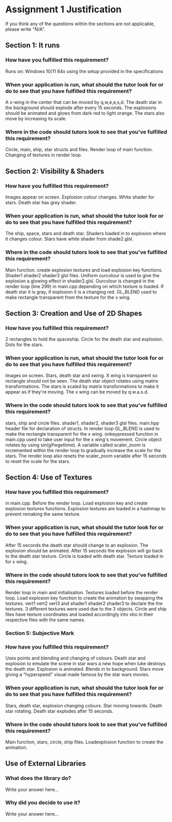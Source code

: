 # Assignment 1 Justification

If you think any of the questions within the sections are not applicable, please write "N/A".

## Section 1: It runs

### How have you fulfilled this requirement?

Runs on: Windows 10/11 64x using the setup provided in the specifications

### When your application is run, what should the tutor look for or do to see that you have fulfilled this requirement? 

A x-wing in the center that can be mvoed by q,w,e,a,s,d. 
The death star in the background should explode after every 15 seconds. 
The explosions should be animated and glows from dark red to light orange. 
The stars also move by increasing its scale. 


### Where in the code should tutors look to see that you've fulfilled this requirement?

Circle, main, ship, star structs and files. Render loop of main function. Changing of textures in render loop.


## Section 2: Visibility & Shaders

### How have you fulfilled this requirement?

Images appear on screen. Explosion colour changes. White shader for stars. Death star has grey shader.

### When your application is run, what should the tutor look for or do to see that you have fulfilled this requirement?

The ship, space, stars and death star. Shaders loaded in to explosion where it changes colour. Stars have white shader from shade2.glsl.

### Where in the code should tutors look to see that you've fulfilled this requirement?

Main function. create explosion textures and load explosion key functions. Shader1 shader2 shader3 glsl files.
Uniform ourcolour is used to give the explosion a glowing effect in shader2.glsl. Ourcolour is changed in the render loop (line 299) in main.cpp depending on which texture is loaded. If death star it is gray, if explosion it is a changing red. 
GL_BLEND used to make rectangle transparent from the texture for the x wing.


## Section 3: Creation and Use of 2D Shapes


### How have you fulfilled this requirement?

2 rectangles to hold the spaceship.
Circle for the death star and explosion.
Dots for the stars.

### When your application is run, what should the tutor look for or do to see that you have fulfilled this requirement?

Images on screen. Stars, death star and xwing. X wing is transparent so rectangle should not be seen. 
The death star object rotates using matrix transformations. The stars is scaled by matrix transformations to make it appear as if they're moving.
The x wing can be moved by q.w.a.s.d.

### Where in the code should tutors look to see that you've fulfilled this requirement?

stars, ship and circle files.
shader1, shader2, shader3 glsl files.
main.hpp header file for declaration of structs.
In render loop GL_BLEND is used to make the rectangle transparent for the x wing.
onkeypressed function in main.cpp used to take user input for the x wing's movement. 
Circle object rotates by using sin(glfwgettime). 
A variable called scaler_zoom is incremented within the render loop to gradually increase the scale for the stars. 
The render loop also resets the scaler_zoom variable after 15 seconds to reset the scale for the stars.

## Section 4: Use of Textures

### How have you fulfilled this requirement?

in main.cpp. Before the render loop. Load explosion key and create explosion textures functions.
Explosion textures are loaded in a hashmap to prevent remaking the same texture.

### When your application is run, what should the tutor look for or do to see that you have fulfilled this requirement?

After 15 seconds the death star should change to an explosion. The explosion should be animated. After 15 seconds the explosion will go back to the death star texture.
Circle is loaded with death star. Texture loaded in for x wing.

### Where in the code should tutors look to see that you've fulfilled this requirement?

Render loop in main and initialisation. Textures loaded before the render loop. Load explosion key function to create the animation
by swapping the textures.
vert1 vert2 vert3 and shader1 shader2 shader3 to declare the the textures. 
3 different textures were used due to the 3 objects.
Circle and ship files have texture coordinates and loaded accordingly into vbo in their respective files with the same names.


### Section 5: Subjective Mark

### How have you fulfilled this requirement?

Uses points and blending and changing of colours. Death star and explosion to emulate the scene in star wars a new hope when luke destroys the death star.
Explosion is animated. Blends in to background. 
Stars move giving a "hyperspeed" visual made famous by the star wars movies.

### When your application is run, what should the tutor look for or do to see that you have fulfilled this requirement?

Stars, death star, explosion changing colours. Star moving towards. Death star rotating. Death star explodes after 15 seconds.

### Where in the code should tutors look to see that you've fulfilled this requirement?

Main function, stars, circle, ship files. Loadexplosion function to create the animation.

## Use of External Libraries

### What does the library do?

Write your answer here...

### Why did you decide to use it?

Write your answer here...